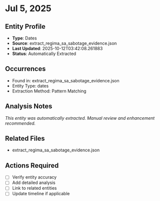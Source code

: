 # Jul 5, 2025

## Entity Profile
- **Type**: Dates
- **Source**: extract_regima_sa_sabotage_evidence.json
- **Last Updated**: 2025-10-12T03:42:08.261883
- **Status**: Automatically Extracted

## Occurrences
- Found in: extract_regima_sa_sabotage_evidence.json
- Entity Type: dates
- Extraction Method: Pattern Matching

## Analysis Notes
*This entity was automatically extracted. Manual review and enhancement recommended.*

## Related Files
- extract_regima_sa_sabotage_evidence.json

## Actions Required
- [ ] Verify entity accuracy
- [ ] Add detailed analysis
- [ ] Link to related entities
- [ ] Update timeline if applicable
